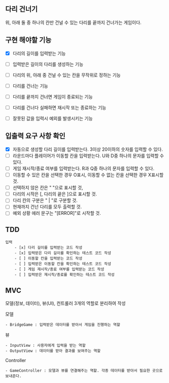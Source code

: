 ## 다리 건너기

위, 아래 둘 중 하나의 칸만 건널 수 있는 다리를 끝까지 건너가는 게임이다.

## 구현 해야할 기능

- [x] 다리의 길이를 입력받는 기능
- [ ] 입력받은 길이의 다리를 생성하는 기능
- [ ] 다리의 위, 아래 중 건널 수 있는 칸을 무작위로 정하는 기능
- [ ] 다리를 건너는 기능
- [ ] 다리를 끝까지 건너면 게임이 종료되는 기능
- [ ] 다리를 건너다 실패하면 재시작 또는 종료하는 기능
- [ ] 잘못된 값을 입력시 예외를 발생시키는 기능


## 입출력 요구 사항 확인

- [x] 자동으로 생성할 다리 길이를 입력받는다. 3이상 20이하의 숫자를 입력할 수 있다.
- [ ] 라운드마다 플레이어가 이동할 칸을 입력받는다. U와 D중 하나의 문자를 입력할 수 있다.
- [ ] 게임 재시작/종료 여부를 입력받는다. R과 Q중 하나의 문자를 입력할 수 있다.
- [ ] 이동할 수 있은 칸을 선택한 경우 O표시, 이동할 수 없는 칸을 선택한 경우 X표시할 것.
- [ ] 선택하지 않은 칸은 " "으로 표시할 것,
- [ ] 다리의 시작은 [, 다리의 끝은 ]으로 표시할 것.
- [ ] 다리 칸의 구분은 " | "로 구분할 것.
- [ ] 현재까지 건넌 다리를 모두 출력할 것.
- [ ] 예외 상황 에러 문구는 "[ERROR]"로 시작할 것.

## TDD

    입력
        - [x] 다리 길이를 입력받는 코드 작성
        - [x] 입력받은 다리 길이를 확인하는 테스트 코드 작성
        - [ ] 이동할 칸을 입력받는 코드 작성
        - [ ] 입력받은 이동할 칸을 확인하는 테스트 코드 작성
        - [ ] 게임 재시작/종료 여부를 입력받는 코드 작성
        - [ ] 입력받은 재시작/종료를 확인하는 테스트 코드 작성

## MVC

모델(정보, 데이터), 뷰(UI), 컨트롤러 3개의 역할로 분리하여 작성

모델

    - BridgeGame : 입력받은 데이터를 받아서 게임을 진행하는 역할

뷰

    - InputView : 사용자에게 입력을 받는 역할
    - OutputView : 데이터를 받아 결과를 보여주는 역할

Controller

    - GameController : 모델과 뷰를 연결해주는 역할. 각종 데이터를 받아서 필요한 곳으로 보내준다.